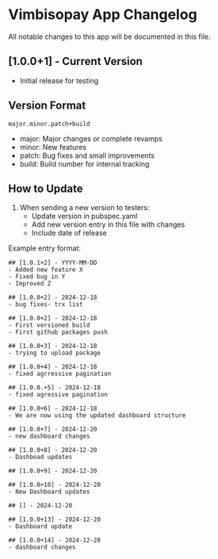 # Vimbisopay App Changelog

All notable changes to this app will be documented in this file.

## [1.0.0+1] - Current Version
- Initial release for testing

## Version Format
`major.minor.patch+build`
- major: Major changes or complete revamps
- minor: New features
- patch: Bug fixes and small improvements
- build: Build number for internal tracking

## How to Update
1. When sending a new version to testers:
   - Update version in pubspec.yaml
   - Add new version entry in this file with changes
   - Include date of release

Example entry format:
```
## [1.0.1+2] - YYYY-MM-DD
- Added new feature X
- Fixed bug in Y
- Improved Z

## [1.0.0+2] - 2024-12-18
- bug fixes- trx list

## [1.0.0+2] - 2024-12-18
- First versioned build
- First github packages push

## [1.0.0+3] - 2024-12-18
- trying to upload package

## [1.0.0+4] - 2024-12-18
- fixed agrressive pagination

## [1.0.0.+5] - 2024-12-18
- fixed agressive pagination

## [1.0.0+6] - 2024-12-18
- We are now using the updated dashboard structure 

## [1.0.0+7] - 2024-12-20
- new dashboard changes

## [1.0.0+8] - 2024-12-20
- Dashboad updates

## [1.0.0+9] - 2024-12-20

## [1.0.0+10] - 2024-12-20
- New Dashboard updates

## [] - 2024-12-20

## [1.0.0+13] - 2024-12-20
- Dashboard update

## [1.0.0+14] - 2024-12-20
- dashboard changes
